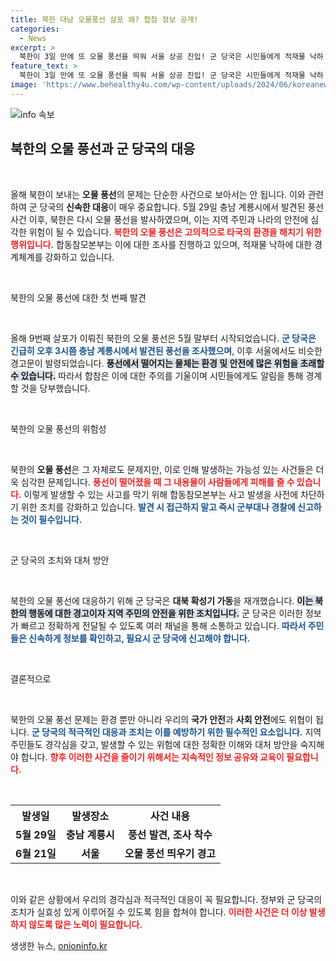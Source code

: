 ```yaml
---
title: 북한 대남 오물풍선 살포 왜? 합참 정보 공개!
categories:
  - News
excerpt: >
  북한이 3일 만에 또 오물 풍선을 띄워 서울 상공 진입! 군 당국은 시민들에게 적재물 낙하 경고하며 발견 시 즉시 신고를 요청했다. 올해만 9차례째, 북한의 도발이 계속되고 있다.
feature_text: >
  북한이 3일 만에 또 오물 풍선을 띄워 서울 상공 진입! 군 당국은 시민들에게 적재물 낙하 경고하며 발견 시 즉시 신고를 요청했다. 올해만 9차례째, 북한의 도발이 계속되고 있다.
image: 'https://www.behealthy4u.com/wp-content/uploads/2024/06/koreanews.jpg'
---
```


<p><img src="https://www.behealthy4u.com/wp-content/uploads/2024/06/koreanews.jpg" alt="info 속보" /></p>

<h2 data-ke-size="size26">북한의 오물 풍선과 군 당국의 대응</h2>

<p data-ke-size="size16">&nbsp;</p>

<p>올해 북한이 보내는 <b>오물 풍선</b>의 문제는 단순한 사건으로 보아서는 안 됩니다. 이와 관련하여 군 당국의 <b>신속한 대응</b>이 매우 중요합니다. 5월 29일 충남 계룡시에서 발견된 풍선 사건 이후, 북한은 다시 오물 풍선을 발사하였으며, 이는 지역 주민과 나라의 안전에 심각한 위험이 될 수 있습니다. <b><span style="color: #ee2323;">북한의 오물 풍선은 고의적으로 타국의 환경을 해치기 위한 행위입니다.</span></b> 합동참모본부는 이에 대한 조사를 진행하고 있으며, 적재물 낙하에 대한 경계체계를 강화하고 있습니다.</p>

<p data-ke-size="size16">&nbsp;</p>

<p>북한의 오물 풍선에 대한 첫 번째 발견</p>

<p data-ke-size="size16">&nbsp;</p>

<p>올해 9번째 살포가 이뤄진 북한의 오물 풍선은 5월 말부터 시작되었습니다. <b><span style="color: #1a5490;">군 당국은 긴급히 오후 3시쯤 충남 계룡시에서 발견된 풍선을 조사했으며</span></b>, 이후 서울에서도 비슷한 경고문이 발령되었습니다. <b><span style="background-color: #21538527;">풍선에서 떨어지는 물체는 환경 및 안전에 많은 위험을 초래할 수 있습니다.</span></b> 따라서 합참은 이에 대한 주의를 기울이며 시민들에게도 알림을 통해 경계할 것을 당부했습니다.</p>

<p data-ke-size="size16">&nbsp;</p>

<p>북한의 오물 풍선의 위험성</p>

<p data-ke-size="size16">&nbsp;</p>

<p>북한의 <b>오물 풍선</b>은 그 자체로도 문제지만, 이로 인해 발생하는 가능성 있는 사건들은 더욱 심각한 문제입니다. <b><span style="color: #ee2323;">풍선이 떨어졌을 때 그 내용물이 사람들에게 피해를 줄 수 있습니다.</span></b> 이렇게 발생할 수 있는 사고를 막기 위해 합동참모본부는 사고 발생을 사전에 차단하기 위한 조치를 강화하고 있습니다. <b><span style="color: #1a5490;">발견 시 접근하지 말고 즉시 군부대나 경찰에 신고하는 것이 필수입니다.</span></b></p>

<p data-ke-size="size16">&nbsp;</p>

<p>군 당국의 조치와 대처 방안</p>

<p data-ke-size="size16">&nbsp;</p>

<p>북한의 오물 풍선에 대응하기 위해 군 당국은 <b>대북 확성기 가동</b>을 재개했습니다. <b><span style="background-color: #21538527;">이는 북한의 행동에 대한 경고이자 지역 주민의 안전을 위한 조치입니다.</span></b> 군 당국은 이러한 정보가 빠르고 정확하게 전달될 수 있도록 여러 채널을 통해 소통하고 있습니다. <b><span style="color: #1a5490;">따라서 주민들은 신속하게 정보를 확인하고, 필요시 군 당국에 신고해야 합니다.</span></b></p>

<p data-ke-size="size16">&nbsp;</p>

<p>결론적으로</p>

<p data-ke-size="size16">&nbsp;</p>

<p>북한의 오물 풍선 문제는 환경 뿐만 아니라 우리의 <b>국가 안전</b>과 <b>사회 안전</b>에도 위협이 됩니다. <b><span style="color: #1a5490;">군 당국의 적극적인 대응과 조치는 이를 예방하기 위한 필수적인 요소입니다.</span></b> 지역 주민들도 경각심을 갖고, 발생할 수 있는 위험에 대한 정확한 이해와 대처 방안을 숙지해야 합니다. <b><span style="color: #ee2323;">향후 이러한 사건을 줄이기 위해서는 지속적인 정보 공유와 교육이 필요합니다.</span></b> </p>

<p data-ke-size="size16">&nbsp;</p>

<table>
  <tr>
    <th style="text-align: center;">발생일</th>
    <th style="text-align: center;">발생장소</th>
    <th style="text-align: center;">사건 내용</th>
  </tr>
  <tr>
    <td style="text-align: center; height: 17px;"><b>5월 29일</b></td>
    <td style="text-align: center; height: 17px;"><b>충남 계룡시</b></td>
    <td style="text-align: center; height: 17px;"><b>풍선 발견, 조사 착수</b></td>
  </tr>
  <tr>
    <td style="text-align: center; height: 17px;"><b>6월 21일</b></td>
    <td style="text-align: center; height: 17px;"><b>서울</b></td>
    <td style="text-align: center; height: 17px;"><b>오물 풍선 띄우기 경고</b></td>
  </tr>
</table>

<p data-ke-size="size16">&nbsp;</p>

<p>이와 같은 상황에서 우리의 경각심과 적극적인 대응이 꼭 필요합니다. 정부와 군 당국의 조치가 실효성 있게 이루어질 수 있도록 힘을 합쳐야 합니다. <b><span style="color: #ee2323;">이러한 사건은 더 이상 발생하지 않도록 많은 노력이 필요합니다.</span></b></p>
생생한 뉴스, <a href="https://onioninfo.kr" rel="dofollow">onioninfo.kr</a>


